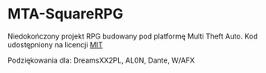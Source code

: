 # MTA-SquareRPG
Niedokończony projekt RPG budowany pod platformę Multi Theft Auto. Kod udostępniony na licencji [MIT](https://pl.wikipedia.org/wiki/Licencja_MIT)

Podziękowania dla:
DreamsXX2PL, AL0N, Dante, W/AFX
